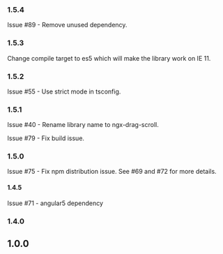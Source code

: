 ### 1.5.4

Issue #89 - Remove unused dependency.

### 1.5.3

Change compile target to es5 which will make the library work on IE 11.

### 1.5.2

Issue #55  - Use strict mode in tsconfig.

### 1.5.1

Issue #40 - Rename library name to ngx-drag-scroll.

Issue #79 - Fix build issue.

### 1.5.0

Issue #75  - Fix npm distribution issue. See #69 and #72 for more details.

#### 1.4.5

Issue #71 - angular5 dependency

### 1.4.0

## 1.0.0
